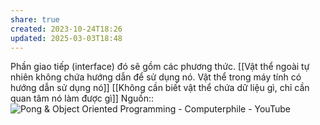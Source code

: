 ```yaml
---
share: true
created: 2023-10-24T18:26
updated: 2025-03-03T18:48
---
```

Phần giao tiếp (interface) đó sẽ gồm các phương thức. [[Vật thể ngoài tự nhiên không chứa hướng dẫn để sử dụng nó. Vật thể trong máy tính có hướng dẫn sử dụng nó]]
[[Không cần biết vật thể chứa dữ liệu gì, chỉ cần quan tâm nó làm được gì]]
Nguồn::![Pong & Object Oriented Programming - Computerphile - YouTube](https://youtu.be/KyTUN6_Z9TM)